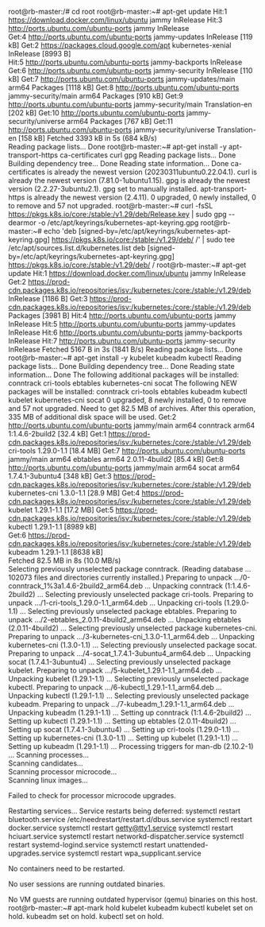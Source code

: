 root@rb-master:/# cd root
root@rb-master:~# apt-get update
Hit:1 https://download.docker.com/linux/ubuntu jammy InRelease
Hit:3 http://ports.ubuntu.com/ubuntu-ports jammy InRelease                            
Get:4 http://ports.ubuntu.com/ubuntu-ports jammy-updates InRelease [119 kB]
Get:2 https://packages.cloud.google.com/apt kubernetes-xenial InRelease [8993 B]             
Hit:5 http://ports.ubuntu.com/ubuntu-ports jammy-backports InRelease
Get:6 http://ports.ubuntu.com/ubuntu-ports jammy-security InRelease [110 kB]
Get:7 http://ports.ubuntu.com/ubuntu-ports jammy-updates/main arm64 Packages [1118 kB]
Get:8 http://ports.ubuntu.com/ubuntu-ports jammy-security/main arm64 Packages [910 kB]
Get:9 http://ports.ubuntu.com/ubuntu-ports jammy-security/main Translation-en [202 kB]
Get:10 http://ports.ubuntu.com/ubuntu-ports jammy-security/universe arm64 Packages [767 kB]
Get:11 http://ports.ubuntu.com/ubuntu-ports jammy-security/universe Translation-en [158 kB]
Fetched 3393 kB in 5s (684 kB/s)                                 
Reading package lists... Done
root@rb-master:~# apt-get install -y apt-transport-https ca-certificates curl gpg
Reading package lists... Done
Building dependency tree... Done
Reading state information... Done
ca-certificates is already the newest version (20230311ubuntu0.22.04.1).
curl is already the newest version (7.81.0-1ubuntu1.15).
gpg is already the newest version (2.2.27-3ubuntu2.1).
gpg set to manually installed.
apt-transport-https is already the newest version (2.4.11).
0 upgraded, 0 newly installed, 0 to remove and 57 not upgraded.
root@rb-master:~# curl -fsSL https://pkgs.k8s.io/core:/stable:/v1.29/deb/Release.key | sudo gpg --dearmor -o /etc/apt/keyrings/kubernetes-apt-keyring.gpg
root@rb-master:~# echo 'deb [signed-by=/etc/apt/keyrings/kubernetes-apt-keyring.gpg] https://pkgs.k8s.io/core:/stable:/v1.29/deb/ /' | sudo tee /etc/apt/sources.list.d/kubernetes.list
deb [signed-by=/etc/apt/keyrings/kubernetes-apt-keyring.gpg] https://pkgs.k8s.io/core:/stable:/v1.29/deb/ /
root@rb-master:~# apt-get update
Hit:1 https://download.docker.com/linux/ubuntu jammy InRelease
Get:2 https://prod-cdn.packages.k8s.io/repositories/isv:/kubernetes:/core:/stable:/v1.29/deb  InRelease [1186 B]
Get:3 https://prod-cdn.packages.k8s.io/repositories/isv:/kubernetes:/core:/stable:/v1.29/deb  Packages [3981 B]
Hit:4 http://ports.ubuntu.com/ubuntu-ports jammy InRelease
Hit:5 http://ports.ubuntu.com/ubuntu-ports jammy-updates InRelease
Hit:6 http://ports.ubuntu.com/ubuntu-ports jammy-backports InRelease
Hit:7 http://ports.ubuntu.com/ubuntu-ports jammy-security InRelease
Fetched 5167 B in 3s (1841 B/s)
Reading package lists... Done
root@rb-master:~# apt-get install -y kubelet kubeadm kubectl
Reading package lists... Done
Building dependency tree... Done
Reading state information... Done
The following additional packages will be installed:
  conntrack cri-tools ebtables kubernetes-cni socat
The following NEW packages will be installed:
  conntrack cri-tools ebtables kubeadm kubectl kubelet kubernetes-cni socat
0 upgraded, 8 newly installed, 0 to remove and 57 not upgraded.
Need to get 82.5 MB of archives.
After this operation, 335 MB of additional disk space will be used.
Get:2 http://ports.ubuntu.com/ubuntu-ports jammy/main arm64 conntrack arm64 1:1.4.6-2build2 [32.4 kB]
Get:1 https://prod-cdn.packages.k8s.io/repositories/isv:/kubernetes:/core:/stable:/v1.29/deb  cri-tools 1.29.0-1.1 [18.4 MB]
Get:7 http://ports.ubuntu.com/ubuntu-ports jammy/main arm64 ebtables arm64 2.0.11-4build2 [85.4 kB]
Get:8 http://ports.ubuntu.com/ubuntu-ports jammy/main arm64 socat arm64 1.7.4.1-3ubuntu4 [348 kB]
Get:3 https://prod-cdn.packages.k8s.io/repositories/isv:/kubernetes:/core:/stable:/v1.29/deb  kubernetes-cni 1.3.0-1.1 [28.9 MB]
Get:4 https://prod-cdn.packages.k8s.io/repositories/isv:/kubernetes:/core:/stable:/v1.29/deb  kubelet 1.29.1-1.1 [17.2 MB]
Get:5 https://prod-cdn.packages.k8s.io/repositories/isv:/kubernetes:/core:/stable:/v1.29/deb  kubectl 1.29.1-1.1 [8989 kB]         
Get:6 https://prod-cdn.packages.k8s.io/repositories/isv:/kubernetes:/core:/stable:/v1.29/deb  kubeadm 1.29.1-1.1 [8638 kB]         
Fetched 82.5 MB in 8s (10.0 MB/s)                                                                                                  
Selecting previously unselected package conntrack.
(Reading database ... 102073 files and directories currently installed.)
Preparing to unpack .../0-conntrack_1%3a1.4.6-2build2_arm64.deb ...
Unpacking conntrack (1:1.4.6-2build2) ...
Selecting previously unselected package cri-tools.
Preparing to unpack .../1-cri-tools_1.29.0-1.1_arm64.deb ...
Unpacking cri-tools (1.29.0-1.1) ...
Selecting previously unselected package ebtables.
Preparing to unpack .../2-ebtables_2.0.11-4build2_arm64.deb ...
Unpacking ebtables (2.0.11-4build2) ...
Selecting previously unselected package kubernetes-cni.
Preparing to unpack .../3-kubernetes-cni_1.3.0-1.1_arm64.deb ...
Unpacking kubernetes-cni (1.3.0-1.1) ...
Selecting previously unselected package socat.
Preparing to unpack .../4-socat_1.7.4.1-3ubuntu4_arm64.deb ...
Unpacking socat (1.7.4.1-3ubuntu4) ...
Selecting previously unselected package kubelet.
Preparing to unpack .../5-kubelet_1.29.1-1.1_arm64.deb ...
Unpacking kubelet (1.29.1-1.1) ...
Selecting previously unselected package kubectl.
Preparing to unpack .../6-kubectl_1.29.1-1.1_arm64.deb ...
Unpacking kubectl (1.29.1-1.1) ...
Selecting previously unselected package kubeadm.
Preparing to unpack .../7-kubeadm_1.29.1-1.1_arm64.deb ...
Unpacking kubeadm (1.29.1-1.1) ...
Setting up conntrack (1:1.4.6-2build2) ...
Setting up kubectl (1.29.1-1.1) ...
Setting up ebtables (2.0.11-4build2) ...
Setting up socat (1.7.4.1-3ubuntu4) ...
Setting up cri-tools (1.29.0-1.1) ...
Setting up kubernetes-cni (1.3.0-1.1) ...
Setting up kubelet (1.29.1-1.1) ...
Setting up kubeadm (1.29.1-1.1) ...
Processing triggers for man-db (2.10.2-1) ...
Scanning processes...                                                                                                               
Scanning candidates...                                                                                                              
Scanning processor microcode...                                                                                                     
Scanning linux images...                                                                                                            

Failed to check for processor microcode upgrades.

Restarting services...
Service restarts being deferred:
 systemctl restart bluetooth.service
 /etc/needrestart/restart.d/dbus.service
 systemctl restart docker.service
 systemctl restart getty@tty1.service
 systemctl restart hciuart.service
 systemctl restart networkd-dispatcher.service
 systemctl restart systemd-logind.service
 systemctl restart unattended-upgrades.service
 systemctl restart wpa_supplicant.service

No containers need to be restarted.

No user sessions are running outdated binaries.

No VM guests are running outdated hypervisor (qemu) binaries on this host.
root@rb-master:~# apt-mark hold kubelet kubeadm kubectl
kubelet set on hold.
kubeadm set on hold.
kubectl set on hold.
